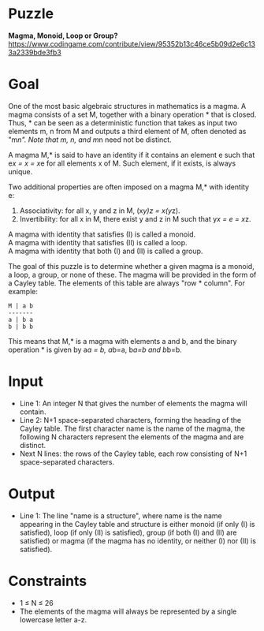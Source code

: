 # Puzzle
**Magma, Monoid, Loop or Group?** https://www.codingame.com/contribute/view/95352b13c46ce5b09d2e6c133a2339bde3fb3

# Goal
One of the most basic algebraic structures in mathematics is a magma. A magma consists of a set M, together with a binary operation * that is closed. Thus, * can be seen as a deterministic function that takes as input two elements m, n from M and outputs a third element of M, often denoted as "m*n". Note that m, n, and m*n need not be distinct.

A magma M,* is said to have an identity if it contains an element e such that e*x = x = x*e for all elements x of M. Such element, if it exists, is always unique.

Two additional properties are often imposed on a magma M,* with identity e:
1) Associativity: for all x, y and z in M, (x*y)*z = x*(y*z).
2) Invertibility: for all x in M, there exist y and z in M such that y*x = e = x*z.

A magma with identity that satisfies (I) is called a monoid.  
A magma with identity that satisfies (II) is called a loop.  
A magma with identity that both (I) and (II) is called a group.  

The goal of this puzzle is to determine whether a given magma is a monoid, a loop, a group, or none of these. The magma will be provided in the form of a Cayley table. The elements of this table are always "row * column". For example:

```
M | a b
-------
a | b a
b | b b
```

This means that M,* is a magma with elements a and b, and the binary operation * is given by a*a = b, a*b=a, b*a=b and b*b=b.

# Input
* Line 1: An integer N that gives the number of elements the magma will contain.
* Line 2: N+1 space-separated characters, forming the heading of the Cayley table. The first character name is the name of the magma, the following N characters represent the elements of the magma and are distinct.
* Next N lines: the rows of the Cayley table, each row consisting of N+1 space-separated characters.

# Output
* Line 1: The line "name is a structure", where name is the name appearing in the Cayley table and structure is either monoid (if only (I) is satisfied), loop (if only (II) is satisfied), group (if both (I) and (II) are satisfied) or magma (if the magma has no identity, or neither (I) nor (II) is satisfied).

# Constraints
* 1 ≤ N ≤ 26
* The elements of the magma will always be represented by a single lowercase letter a-z.
